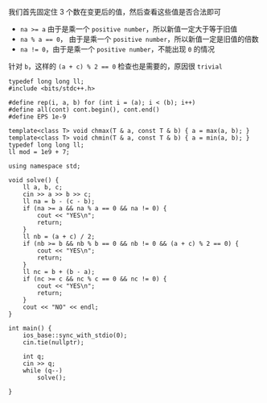 我们首先固定住 3 个数在变更后的值，然后查看这些值是否合法即可
- `na >= a` 由于是乘一个 `positive number`，所以新值一定大于等于旧值
- `na % a == 0`， 由于是乘一个 `positive number`，所以新值一定是旧值的倍数
- `na != 0`，由于是乘一个 `positive number`，不能出现 `0` 的情况

针对 `b`，这样的 `(a + c) % 2 == 0` 检查也是需要的，原因很 `trivial`

```
typedef long long ll;
#include <bits/stdc++.h>
    
#define rep(i, a, b) for (int i = (a); i < (b); i++)
#define all(cont) cont.begin(), cont.end()
#define EPS 1e-9
    
template<class T> void chmax(T & a, const T & b) { a = max(a, b); } 
template<class T> void chmin(T & a, const T & b) { a = min(a, b); } 
typedef long long ll;
ll mod = 1e9 + 7;
    
using namespace std;

void solve() {
    ll a, b, c;
    cin >> a >> b >> c;
    ll na = b - (c - b);
	if (na >= a && na % a == 0 && na != 0) {
		cout << "YES\n";
		return;
	}
	ll nb = (a + c) / 2;
	if (nb >= b && nb % b == 0 && nb != 0 && (a + c) % 2 == 0) {
		cout << "YES\n";
		return;
	}
	ll nc = b + (b - a);
	if (nc >= c && nc % c == 0 && nc != 0) {
		cout << "YES\n";
		return;
	}
    cout << "NO" << endl;       
}
    
int main() {
    ios_base::sync_with_stdio(0);
    cin.tie(nullptr);
    
    int q;
    cin >> q;
    while (q--)
        solve();
    
}
```
